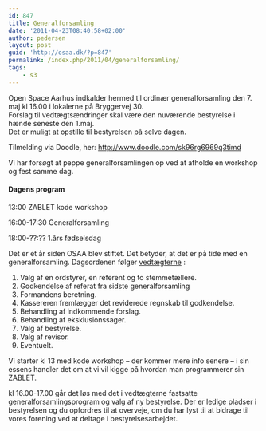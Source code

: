 ```yaml
---
id: 847
title: Generalforsamling
date: '2011-04-23T08:40:58+02:00'
author: pedersen
layout: post
guid: 'http://osaa.dk/?p=847'
permalink: /index.php/2011/04/generalforsamling/
tags:
    - s3
---
```


Open Space Aarhus indkalder hermed til ordinær generalforsamling den 7. maj kl 16.00 i lokalerne på Bryggervej 30.  
Forslag til vedtægtsændringer skal være den nuværende bestyrelse i hænde seneste den 1.maj.  
Det er muligt at opstille til bestyrelsen på selve dagen.

Tilmelding via Doodle, her: <http://www.doodle.com/sk96rg6969q3timd>

Vi har forsøgt at peppe generalforsamlingen op ved at afholde en workshop og fest samme dag.

#### Dagens program

13:00 ZABLET kode workshop

16:00-17:30 Generalforsamling

18:00-??:?? 1.års fødselsdag

Det er et år siden OSAA blev stiftet. Det betyder, at det er på tide med en generalforsamling. Dagsordenen følger [vedtægterne](https://www.osaa.dk//about/vedt%C3%A6gter/) :

1. Valg af en ordstyrer, en referent og to stemmetællere.
2. Godkendelse af referat fra sidste generalforsamling
3. Formandens beretning.
4. Kassereren fremlægger det reviderede regnskab til godkendelse.
5. Behandling af indkommende forslag.
6. Behandling af eksklusionssager.
7. Valg af bestyrelse.
8. Valg af revisor.
9. Eventuelt.

Vi starter kl 13 med kode workshop – der kommer mere info senere – i sin essens handler det om at vi vil kigge på hvordan man programmerer sin ZABLET.

kl 16.00-17.00 går det løs med det i vedtægterne fastsatte generalforsamlingsprogram og valg af ny bestyrelse. Der er ledige pladser i bestyrelsen og du opfordres til at overveje, om du har lyst til at bidrage til vores forening ved at deltage i bestyrelsesarbejdet.